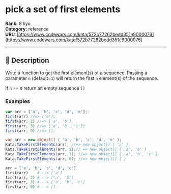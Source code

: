 # pick a set of first elements

**Rank:** 8 kyu  
**Category:** reference  
**URL:** [https://www.codewars.com/kata/572b77262bedd351e9000076](https://www.codewars.com/kata/572b77262bedd351e9000076)

---

## 📝 Description

Write a function to get the first element(s) of a sequence. Passing a parameter `n` (default=`1`) will return the first `n` element(s) of the sequence. 

If `n` == `0` return an empty sequence `[]`

### Examples

```javascript
var arr = ['a', 'b', 'c', 'd', 'e'];
first(arr) //=> ['a'];
first(arr, 2) //=> ['a', 'b']
first(arr, 3) //=> ['a', 'b', 'c'];
first(arr, 0) //=> [];
```

```csharp
var arr = new object[] { 'a', 'b', 'c', 'd', 'e' };
Kata.TakeFirstElements(arr); //=> new object[] { 'a' }
Kata.TakeFirstElements(arr, 2);// => new object[] { 'a', 'b' }
Kata.TakeFirstElements(arr, 3); //=> new object[] { 'a', 'b', 'c' }
Kata.TakeFirstElements(arr, 0); //=> new object[] { }
```

```python
arr = ['a', 'b', 'c', 'd', 'e']
first(arr)    # --> ['a']
first(arr, 2) # --> ['a', 'b']
first(arr, 3) # --> ['a', 'b', 'c']
first(arr, 0) # --> []
```
